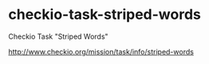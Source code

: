 checkio-task-striped-words
==========================

Checkio Task "Striped Words"

http://www.checkio.org/mission/task/info/striped-words